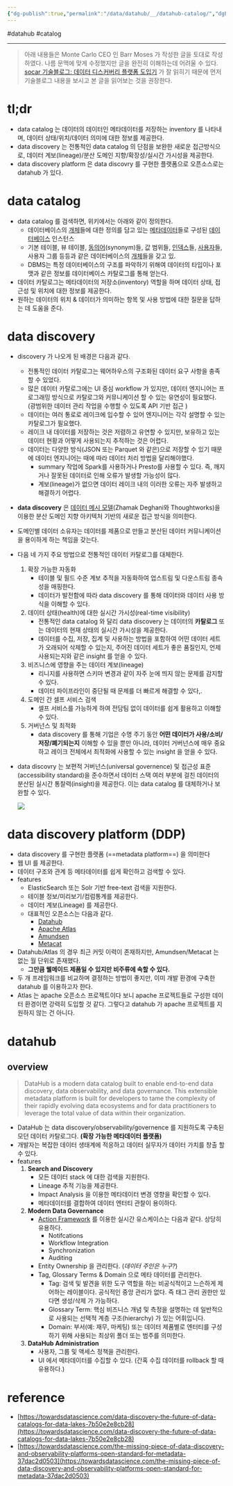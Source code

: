 ```yaml
---
{"dg-publish":true,"permalink":"/data/datahub/__/datahub-catalog/","dgPassFrontmatter":true,"created":"","updated":""}
---
```


#datahub #catalog 

---

> 아래 내용들은 Monte Carlo CEO 인 Barr Moses 가 작성한 글을 토대로 작성하였다. 나름 문맥에 맞게 수정했지만 글을 완전히 이해하는데 어려울 수 있다. [socar 기술블로그: 데이터 디스커버리 플랫폼 도입기](https://tech.socarcorp.kr/data/2022/02/25/data-discovery-platform-01.html) 가 잘 읽히기 때문에 먼저 기술블로그 내용을 보시고 본 글을 읽어보는 것을 권장한다.

# tl;dr

- data catalog 는 데이터의 데이터인 메타데이터를 저장하는 inventory 를 나타내며, 데이터 상태/위치/데이터 의미에 대한 정보를 제공한다.
- data discovery 는 전통적인 data catalog 의 단점을 보완한 새로운 접근방식으로, 데이터 계보(lineage)/분산 도메인 지향/확장성/실시간 가시성을 제공한다.
- data discovery platform 은 data discovry 를 구현한 플랫폼으로 오픈소스로는 datahub 가 있다.

# data catalog

- data catalog 를 검색하면, 위키에서는 아래와 같이 정의한다.
	- 데이터베이스의 [개체](https://ko.wikipedia.org/wiki/%EA%B0%9C%EC%B2%B4_(%EC%BB%B4%ED%93%A8%ED%8C%85) "개체 (컴퓨팅)")들에 대한 정의를 담고 있는 [메타데이터](https://ko.wikipedia.org/wiki/%EB%A9%94%ED%83%80%EB%8D%B0%EC%9D%B4%ED%84%B0 "메타데이터")들로 구성된 [데이터베이스](https://ko.wikipedia.org/wiki/%EB%8D%B0%EC%9D%B4%ED%84%B0%EB%B2%A0%EC%9D%B4%EC%8A%A4 "데이터베이스") 인스턴스
	- 기본 테이블, 뷰 테이블, [동의어](https://ko.wikipedia.org/wiki/%EB%8F%99%EC%9D%98%EC%96%B4 "동의어")(synonym)들, 값 범위들, [인덱스](https://ko.wikipedia.org/wiki/%EC%9D%B8%EB%8D%B1%EC%8A%A4 "인덱스")들, [사용자](https://ko.wikipedia.org/wiki/%EC%82%AC%EC%9A%A9%EC%9E%90_(%EC%BB%B4%ED%93%A8%ED%8C%85) "사용자 (컴퓨팅)")들, 사용자 그룹 등등과 같은 데이터베이스의 [개체](https://ko.wikipedia.org/wiki/%EA%B0%9C%EC%B2%B4_(%EC%BB%B4%ED%93%A8%ED%8C%85) "개체 (컴퓨팅)")들을 갖고 있.
	- DBMS는 특정 데이터베이스의 구조를 파악하기 위해여 데이터의 타입이나 포맷과 같은 정보를 데이터베이스 카탈로그를 통해 얻는다.
- 데이터 카탈로그는 메타데이터의 저장소(inventory) 역할을 하며 데이터 상태, 접근성 및 위치에 대한 정보를 제공한다.
- 원하는 데이터의 위치 & 데이터가 의미하는 항목 및 사용 방법에 대한 질문을 답하는 데 도움을 준다.

# data discovery

- discovery 가 나오게 된 배경은 다음과 같다.
	- 전통적인 데이터 카탈로그는 웨어하우스의 구조화된 데이터 요구 사항을 충족할 수 있었다.
	- 많은 데이터 카탈로그에는 UI 중심 workflow 가 있지만, 데이터 엔지니어는 프로그래밍 방식으로 카탈로그와 커뮤니케이션 할 수 있는 유연성이 필요했다. (광범위한 데이터 관리 작업을 수행할 수 있도록 API 기반 접근 )
	- 데이터는 여러 통로로 레이크에 입수할 수 있어 엔지니어는 각각 설명할 수 있는 카탈로그가 필요했다.
	- 레이크 내 데이터를 저장하는 것은 저렴하고 유연할 수 있지만, 보유하고 있는 데이터 현황과 어떻게 사용되는지 추적하는 것은 어렵다.
	- 데이터는 다양한 방식(JSON 또는 Parquet 와 같은)으로 저장할 수 있기 때문에 데이터 엔지니어는 때에 따라 데이터 처리 방법을 달리해야했다.
		- summary 작업에 Spark를 사용하거나 Presto를 사용할 수 있다. 즉, 깨지거나 잘못된 데이터로 인해 오류가 발생할 가능성이 많다.
		- 계보(lineage)가 없으면 데이터 레이크 내의 이러한 오류는 자주 발생하고 해결하기 어렵다.
- **data discovery** 은 [데이터 메시 모델](https://martinfowler.com/articles/data-monolith-to-mesh.html)(Zhamak Deghani와 Thoughtworks)을 이용한 분산 도메인 지향 아키텍처 기반의 새로운 접근 방식을 의미한다.
- 도메인별 데이터 소유자는 데이터를 제품으로 만들고 분산된 데이터 커뮤니케이션을 용이하게 하는 책임을 갖는다.
- 다음 네 가지 주요 방법으로 전통적인 데이터 카탈로그를 대체한다.
	1. 확장 가능한 자동화
		- 테이블 및 필드 수준 계보 추적을 자동화하여 업스트림 및 다운스트림 종속성을 매핑한다.
		- 데이터가 발전함에 따라 data discovery 를 통해 데이터와 데이터 사용 방식을 이해할 수 있다.
	2. 데이터 상태(health)에 대한 실시간 가시성(real-time visibility)
		- 전통적인 data catalog 와 달리 data discovery 는 데이터의 **카탈로그** 또는 데이터의 현재 상태의 실시간 가시성을 제공한다.
		- 데이터를 수집, 저장, 집계 및 사용하는 방법을 포함하여 어떤 데이터 세트가 오래되어 삭제할 수 있는지, 주어진 데이터 세트가 좋은 품질인지, 언제 사용되는지와 같은 insight 를 얻을 수 있다.
	3. 비즈니스에 영향을 주는 데이터 계보(lineage)
		- 리니지를 사용하면 스키마 변경과 같이 자주 눈에 띄지 않는 문제를 감지할 수 있다.
		- 데이터 파이프라인이 중단될 때 문제를 더 빠르게 해결할 수 있다,.
	4. 도메인 간 셀프 서비스 검색
		- 셀프 서비스를 가능하게 하여 전담팀 없이 데이터를 쉽게 활용하고 이해할 수 있다.
	5. 거버넌스 및 최적화
		- data discovery 를 통해 기업은 수명 주기 동안 **어떤 데이터가 사용/소비/저장/폐기되는지** 이해할 수 있을 뿐만 아니라, 데이터 거버넌스에 매우 중요하고 레이크 전체에서 최적화에 사용할 수 있는 insight 을 얻을 수 있다.
- data discovry 는 보편적 거버넌스(universal governence) 및 접근성 표준(accessibility standard)을 준수하면서 데이터 스택 여러 부분에 걸친 데이터의 분산된 실시간 통찰력(insight)을 제공한다. 이는 data catalog 를 대체하거나 보완할 수 있다.

	![](https://miro.medium.com/max/640/0*COcB9K9ihOLUrSzr)


# data discovery platform (DDP)
- data discovery 를 구현한 플랫폼 (==metadata platform==) 을 의미한다
- 웹 UI 를 제공한다.
- 데이터 구조와 관계 등 메타데이터를 쉽게 확인하고 검색할 수 있다.
- features
	- ElasticSearch 또는 Solr 기반 free-text 검색을 지원한다.
	- 테이블 정보/미리보기/컴럼통계를 제공한다.
	- 데이터 계보(Lineage) 를 제공한다.
	- 대표적인 오픈소스는 다음과 같다.
		- [Datahub](https://github.com/datahub-project/datahub)
		- [Apache Atlas](https://github.com/apache/atlas)
		- [Amundsen](https://github.com/amundsen-io/amundsen)
		- [Metacat](https://github.com/Netflix/metacat)
- Datahub/Atlas 의 경우 최근 커밋 이력이 존재하지만, Amundsen/Metacat 는 없는 월 단위로 존재했다.
	- **그만큼 웰메이드 제품일 수 있지만 비주류에 속할 수 있다.**
- 두 개 프레임워크를 비교하며 결정하는 방법이 좋지만, 이미 개발 환경에 구축한 datahub 를 이용하고자 한다.
- Atlas 는 apache 오픈소스 프로젝트이다 보니 apache 프로젝트들로 구성한 데이터 환경이면 강력히 도입할 것 같다. 그렇다고 datahub 가 apache 프로젝트를 지원하지 않는 건 아니다.

# datahub
## overview

> DataHub is a modern data catalog built to enable end-to-end data discovery, data observability, and data governance. This extensible metadata platform is built for developers to tame the complexity of their rapidly evolving data ecosystems and for data practitioners to leverage the total value of data within their organization.

- DataHub 는 data discovery/observability/governence 를 지원하도록 구축된 모던 데이터 카탈로그다. **(확장 가능한 메타데이터 플랫폼)**
- 개발자는 복잡한 데이터 생태계에 적응하고 데이터 실무자가 데이터 가치를 창출 할 수 있다.
- features
	1. **Search and Discovery**
		- 모든 데이터 stack 에 대한 검색을 지원한다.
		- Lineage 추적 기능을 제공한다.
		- Impact Analysis 을 이용한 메타데이터 변경 영향을 확인할 수 있다.
		- 메타데이터를 결합하여 데이터 엔터티 관찰이 용이하다.
	2. **Modern Data Governance**
		- [Action Framework](https://datahubproject.io/docs/actions/) 를 이용한 실시간 유스케이스는 다음과 같다. 상당히 유용하다.
			- Notifcations
			- Workflow Integration
			- Synchronization
			- Auditing
		- Entity Ownership 을 관리한다. (*데이터 주인은 누구?*)
		- Tag, Glossary Terms & Domain 으로 메타 데이터를 관리한다.
			- Tag: 검색 및 발견을 위한 도구 역할을 하는 비공식적이고 느슨하게 제어하는 레이블이다. 공식적인 중앙 관리가 없다. 즉 태그 관리 권한만 있다면 생성/삭제 가 가능하다.
			- Glossary Term: 핵심 비즈니스 개념 및 측정을 설명하는 데 일반적으로 사용되는 선택적 계층 구조(hierarchy) 가 있는 어휘입니다.
			- Domain: 부서(예: 재무, 마케팅) 또는 데이터 제품별로 엔터티를 구성하기 위해 사용되는 최상위 폴더 또는 범주를 의미한다.
	3. **DataHub Administration**
		- 사용자, 그룹 및 액세스 정책을 관리한다.
		- UI 에서 메타데이터를 수집할 수 있다. (간혹 수집 데이터를 rollback 할 때 유용하다.)

# reference

- [https://towardsdatascience.com/data-discovery-the-future-of-data-catalogs-for-data-lakes-7b50e2e8cb28](https://towardsdatascience.com/data-discovery-the-future-of-data-catalogs-for-data-lakes-7b50e2e8cb28)
- [https://towardsdatascience.com/the-missing-piece-of-data-discovery-and-observability-platforms-open-standard-for-metadata-37dac2d0503](https://towardsdatascience.com/the-missing-piece-of-data-discovery-and-observability-platforms-open-standard-for-metadata-37dac2d0503)
